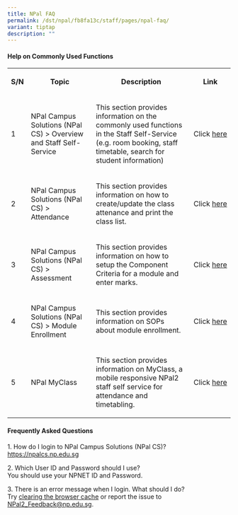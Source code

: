 ```yaml
---
title: NPal FAQ
permalink: /dst/npal/fb8fa13c/staff/pages/npal-faq/
variant: tiptap
description: ""
---
```

<h4><strong>Help on Commonly Used Functions<br></strong></h4>
<table style="minWidth: 100px">
<colgroup>
<col>
<col>
<col>
<col>
</colgroup>
<tbody>
<tr>
<th rowspan="1" colspan="1">
<p><strong>S/N</strong>
</p>
</th>
<th rowspan="1" colspan="1">
<p><strong>​Topic</strong>
</p>
</th>
<th rowspan="1" colspan="1">
<p><strong>​Description</strong>
</p>
</th>
<th rowspan="1" colspan="1">
<p><strong>​​Link</strong>
</p>
</th>
</tr>
<tr>
<td rowspan="1" colspan="1">
<p>​1
<br>
</p>
</td>
<td rowspan="1" colspan="1">
<p>​NPal Campus Solutions (NPal CS) &gt; Overview and Staff Self-Service
<br>
</p>
</td>
<td rowspan="1" colspan="1">
<p>​This section provides information on the commonly used functions in the
Staff Self-Service (e.g. room booking, staff timeta​​ble, search for student
information)
<br>
</p>
</td>
<td rowspan="1" colspan="1">
<p>​Click&nbsp;<a href="https://connectnpedu.sharepoint.com/:b:/r/sites/Helpdesk/Shared%20Documents/ITConNPal/02%20Staff%20Self-Service.pdf?csf=1&amp;web=1&amp;e=wKg6e8" rel="noopener noreferrer nofollow" target="_blank">here</a>
<br>
</p>
</td>
</tr>
<tr>
<td rowspan="1" colspan="1">
<p>​2
<br>
</p>
</td>
<td rowspan="1" colspan="1">
<p>​NPal Campus Solutions (NPal CS) &gt; Attendance​
<br>
</p>
</td>
<td rowspan="1" colspan="1">
<p>​This section provides information on how to create/update the class attenance
and print the class list.
<br>
</p>
</td>
<td rowspan="1" colspan="1">
<p>​Click&nbsp;<a href="https://connectnpedu.sharepoint.com/:b:/r/sites/Helpdesk/Shared%20Documents/ITConNPal/03%20NPal%20CS%20Attendance.pdf?csf=1&amp;web=1&amp;e=5zol2I" rel="noopener noreferrer nofollow" target="_blank">here</a>
<br>
</p>
</td>
</tr>
<tr>
<td rowspan="1" colspan="1">
<p>​3
<br>
</p>
</td>
<td rowspan="1" colspan="1">
<p>​NPal Campus Solutions (NPal CS) &gt; Assessment
<br>
</p>
</td>
<td rowspan="1" colspan="1">
<p>​This section provides information on how to setup the Component Criteria
for a module and enter marks.
<br>
</p>
</td>
<td rowspan="1" colspan="1">
<p>​Click&nbsp;<a href="https://connectnpedu.sharepoint.com/:b:/r/sites/Helpdesk/Shared%20Documents/ITConNPal/04%20NPal%20CS%20Assessment.pdf?csf=1&amp;web=1&amp;e=MptSPx" rel="noopener noreferrer nofollow" target="_blank">here</a>
<br>
</p>
</td>
</tr>
<tr>
<td rowspan="1" colspan="1">
<p>​4</p>
</td>
<td rowspan="1" colspan="1">
<p>​NPal Campus Solutions (NPal CS) &gt; Module Enrollment​</p>
</td>
<td rowspan="1" colspan="1">
<p>​This&nbsp;section provides information on SOPs about&nbsp;module enrollment.</p>
</td>
<td rowspan="1" colspan="1">
<p>​Click&nbsp;<a href="https://mars.np.edu.sg/aa/downloadables/enrol_sp.html" rel="noopener noreferrer nofollow" target="_blank">here</a>
</p>
</td>
</tr>
<tr>
<td rowspan="1" colspan="1">
<p>​5​​
<br>
</p>
</td>
<td rowspan="1" colspan="1">
<p>​NPal MyClass</p>
</td>
<td rowspan="1" colspan="1">
<p>This section provides information on MyClass, a mobile responsive NPal2
staff self service for attendance and timetabling.​
<br>
</p>
</td>
<td rowspan="1" colspan="1">
<p>Click​&nbsp;<a href="https://connectnpedu.sharepoint.com/:b:/r/sites/Helpdesk/Shared%20Documents/ITConNPal/05%20NPal%20MyClass.pdf?csf=1&amp;web=1&amp;e=3C4tqZ" rel="noopener noreferrer nofollow" target="_blank">her​e​</a>
</p>
</td>
</tr>
</tbody>
</table>
<h4><strong>Frequently Asked Questions</strong></h4>
<p>1. How do I login to NPal Campus Solutions (NPal CS)?
<br><a href="https://npalcs.np.edu.sg" rel="noopener noreferrer nofollow" target="_blank">https://npalcs.np.edu.sg<br></a>
</p>
<p>2. Which User ID and Password should I use?
<br>You should use your NPNET ID and Password.
<br>
</p>
<p>3. There is an error message when I login. What should I do?
<br>Try <a href="https://www2.np.edu.sg/dst/npal/fb8fa13c/staff/pages/npal-clearcache/" rel="noopener nofollow" target="_blank">clearing the browser cache</a>&nbsp;or
report the issue to <a href="mailto:NPal2_Feedback@np.edu.sg" rel="noopener nofollow" target="_blank">NPal2_Feedback@np.edu.sg</a>.</p>
<p></p>